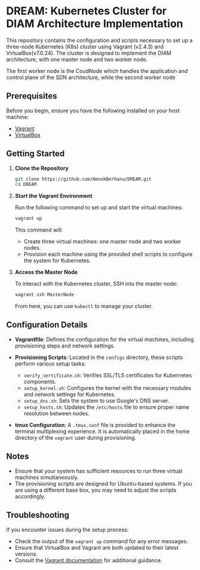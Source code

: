 # DREAM: Kubernetes Cluster for DIAM Architecture Implementation

This repository contains the configuration and scripts necessary to set up a three-node Kubernetes (K8s) cluster using Vagrant (v2.4.3) and VirtualBox(v7.0.24). The cluster is designed to implement the DIAM architecture, with one master node and two worker node.

The first worker node is the CoudNode which handles the application and control plane of the SDN architecture, while the second worker node 

## Prerequisites

Before you begin, ensure you have the following installed on your host machine:

- [Vagrant](https://www.vagrantup.com/downloads)
- [VirtualBox](https://www.virtualbox.org/wiki/Downloads)

## Getting Started

1. **Clone the Repository**

   ```bash
   git clone https://github.com/HenokBerhanu/DREAM.git
   cd DREAM
   ```

2. **Start the Vagrant Environment**

   Run the following command to set up and start the virtual machines:

   ```bash
   vagrant up
   ```

   This command will:

   - Create three virtual machines: one master node and two worker nodes.
   - Provision each machine using the provided shell scripts to configure the system for Kubernetes.

3. **Access the Master Node**

   To interact with the Kubernetes cluster, SSH into the master node:

   ```bash
   vagrant ssh MasterNode
   ```

   From here, you can use `kubectl` to manage your cluster.

## Configuration Details

- **Vagrantfile**: Defines the configuration for the virtual machines, including provisioning steps and network settings.

- **Provisioning Scripts**: Located in the `configs` directory, these scripts perform various setup tasks:
  - `verify_certificate.sh`: Verifies SSL/TLS certificates for Kubernetes components.
  - `setup_kernel.sh`: Configures the kernel with the necessary modules and network settings for Kubernetes.
  - `setup_dns.sh`: Sets the system to use Google's DNS server.
  - `setup_hosts.sh`: Updates the `/etc/hosts` file to ensure proper name resolution between nodes.

- **tmux Configuration**: A `.tmux.conf` file is provided to enhance the terminal multiplexing experience. It is automatically placed in the home directory of the `vagrant` user during provisioning.

## Notes

- Ensure that your system has sufficient resources to run three virtual machines simultaneously.
- The provisioning scripts are designed for Ubuntu-based systems. If you are using a different base box, you may need to adjust the scripts accordingly.

## Troubleshooting

If you encounter issues during the setup process:

- Check the output of the `vagrant up` command for any error messages.
- Ensure that VirtualBox and Vagrant are both updated to their latest versions.
- Consult the [Vagrant documentation](https://www.vagrantup.com/docs) for additional guidance.
